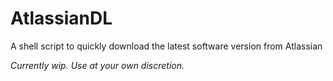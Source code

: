 AtlassianDL
===========

A shell script to quickly download the latest software version from Atlassian

*Currently wip. Use at your own discretion.*

